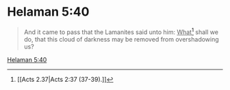 # Helaman 5:40

> And it came to pass that the Lamanites said unto him: <u>What</u>[^a] shall we do, that this cloud of darkness may be removed from overshadowing us?

[Helaman 5:40](https://www.churchofjesuschrist.org/study/scriptures/bofm/hel/5?lang=eng&id=p40#p40)


[^a]: [[Acts 2.37|Acts 2:37 (37-39).]]
